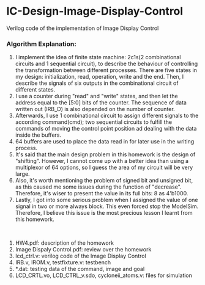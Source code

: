 # IC-Design-Image-Display-Control
Verilog code of the implementation of Image Display Control



### Algorithm Explanation:
1. I implement the idea of finite state machine: 2c1s(2 combinational circuits and 1 sequential circuit), to describe the behaviour of controlling the transformation between different processes. There are five states in my design: initialization, read, operation, write and the end. Then, I describe the signals of six outputs in the combinational circuit of different states.
2. I use a counter during "read" and "write" states, and then let the address equal to the [5:0] bits of the counter. The sequence of data written out (IRB_D) is also depended on the number of counter.
3. Afterwards, I use 1 combinational circuit to assign different signals to the according command(cmd); two sequential circuits to fulfill the commands of moving the control point position ad dealing with the data inside the buffers.
4. 64 buffers are used to place the data read in for later use in the writing process.
5. It's said that the main design problem in this homework is the design of "shifting". However, I cannot come up with a better idea than using a multiplexor of 64 options, so I guess the area of my circuit will be very large.
6. Also, it's worth mentioning the problem of signed bit and unsigned bit, as this caused me some issues during the function of "decrease". Therefore, it's wiser to present the value in its full bits: 8 as 4'b1000.
7. Lastly, I got into some serious problem when I assigned the value of one signal in two or more always block. This even forced stop the ModelSim. Therefore, I believe this issue is the most precious lesson I learnt from this homework.

<br>

1. HW4.pdf: description of the homework
2. Image Dispaly Control.pdf: review over the homework
3. lcd_ctrl.v: verilog code of the Image Display Control
4. IRB.v, IROM.v, testfixture.v: testbench 
4. *.dat: testing data of the command, image and goal
5. LCD_CRTL.vo, LCD_CTRL_v.sdo, cycloneii_atoms.v: files for simulation
